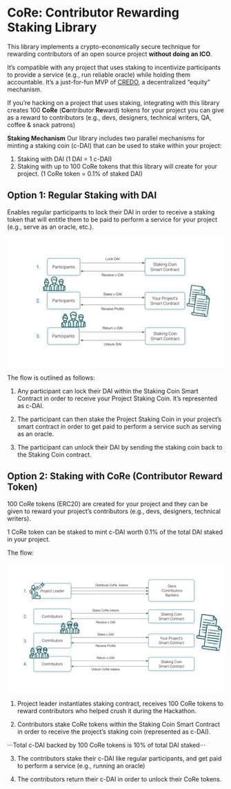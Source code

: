 # CoRe: Contributor Rewarding Staking Library
This library implements a crypto-economically secure technique for rewarding contributors of an open source project **without doing an ICO**. 

It’s compatible with any project that uses staking to incentivize participants to provide a service (e.g., run reliable oracle) while holding them accountable. It’s a just-for-fun MVP of [CREDO](https://github.com/tabookey/credo), a decentralized “equity” mechanism. 

If you’re hacking on a project that uses staking, integrating with this library creates 100 **CoRe** (**Co**ntributor **Re**ward) tokens for your project you can give as a reward to contributors (e.g., devs, designers, technical writers, QA, coffee & snack patrons)

**Staking Mechanism**
Our library includes two parallel mechanisms for minting a staking coin (c-DAI) that can be used to stake within your project:
1. Staking with DAI (1 DAI = 1 c-DAI)
2. Staking with up to 100 CoRe tokens that this library will create for your project. (1 CoRe token = 0.1% of staked DAI)

## Option 1: Regular Staking with DAI
Enables regular participants to lock their DAI in order to receive a staking token that will entitle them to be paid to perform a service for your project (e.g., serve as an oracle, etc.). 


![Regular Staking with DAI](/images/1.png?raw=true )

The flow is outlined as follows:
1. Any participant can lock their DAI within the Staking Coin Smart Contract in order to receive your Project Staking Coin. It’s represented as c-DAI.

2. The participant can then stake the Project Staking Coin in your project’s smart contract in order to get paid to perform a service such as serving as an oracle. 

3. The participant can unlock their DAI by sending the staking coin back to the Staking Coin contract.

## Option 2: Staking with **CoRe** (**Co**ntributor **Re**ward Token)
100 CoRe tokens (ERC20) are created for your project and they can be given to reward your project’s contributors (e.g., devs, designers, technical writers). 

1 CoRe token can be staked to mint c-DAI worth 0.1% of the total DAI staked in your project.

The flow:

![Staking with CoRe](/images/2.png?raw=true )

1. Project leader instantiates staking contract, receives 100 CoRe tokens to reward contributors who helped crush it during the Hackathon.


2. Contributors stake CoRe tokens within the Staking Coin Smart Contract in order to receive the project’s staking coin (represented as c-DAI). 

⋅⋅⋅Total c-DAI backed by 100 CoRe tokens is 10% of total DAI staked⋅⋅⋅



3. The contributors stake their c-DAI like regular participants, and get paid to perform a service (e.g., running an oracle)


4. The contributors return their c-DAI in order to unlock their CoRe tokens. 



